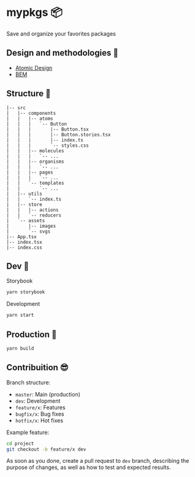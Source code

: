 # mypkgs :package:

Save and organize your favorites packages

## Design and methodologies :art:

- [Atomic Design](https://bradfrost.com/blog/post/atomic-web-design/)
- [BEM](http://getbem.com/introduction/)

## Structure :pushpin:

```
|-- src
|   |-- components
|   |   |-- atoms
|   |   |   `-- Button
|   |   |       |-- Button.tsx
|   |   |       |-- Button.stories.tsx
|   |   |       |-- index.ts
|   |   |       `-- styles.css
|   |   |-- molecules
|   |   |   `-- ...
|   |   |-- organisms
|   |   |   `-- ...
|   |   |-- pages
|   |   |   `-- ...
|   |   `-- templates
|   |       `-- ...
|   |-- utils
|   |   `-- index.ts
|   |-- store
|   |   |-- actions
|   |   `-- reducers
|   `-- assets
|       |-- images
|       `-- svgs
|-- App.tsx
|-- index.tsx
|-- index.css
```

## Dev :tada:

Storybook

```bash
yarn storybook
```

Development

```bash
yarn start
```

## Production :rocket:

```bash
yarn build
```

## Contribuition :sunglasses:

Branch structure:

- `master`: Main (production)
- `dev`: Development
- `feature/x`: Features
- `bugfix/x`: Bug fixes
- `hotfix/x`: Hot fixes

Example feature:

```bash
cd project
git checkout -b feature/x dev
```

As soon as you done, create a pull request to `dev` branch, describing the purpose of changes, as well as how to test and expected results.
